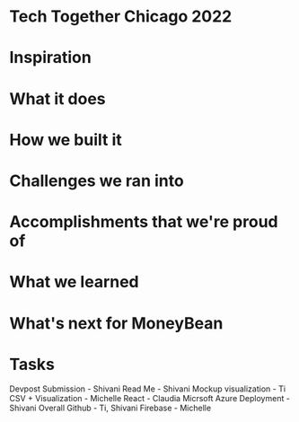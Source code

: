 # Tech Together Chicago 2022
# Inspiration

# What it does

# How we built it

# Challenges we ran into

# Accomplishments that we're proud of

# What we learned

# What's next for MoneyBean

# Tasks
Devpost Submission - Shivani
Read Me - Shivani
Mockup visualization - Ti
CSV + Visualization - Michelle
React - Claudia
Micrsoft Azure Deployment - Shivani
Overall Github  - Ti, Shivani
Firebase - Michelle
